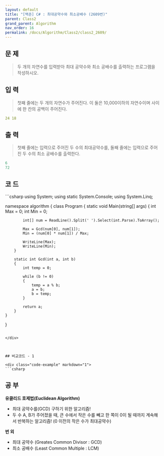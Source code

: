 ```yaml
---
layout: default
title: "[백준] C# : 최대공약수와 최소공배수 (2609번)"
parent: Class2
grand_parent: Algorithm
nav_order: 16
permalink: /docs/Algorithm/Class2/class2_2609/
---
```


## 문 제

> 두 개의 자연수를 입력받아 최대 공약수와 최소 공배수를 출력하는 프로그램을 작성하시오.



## 입 력

> 첫째 줄에는 두 개의 자연수가 주어진다. 이 둘은 10,000이하의 자연수이며 사이에 한 칸의 공백이 주어진다.



```yaml
24 18
```

## 출 력

> 첫째 줄에는 입력으로 주어진 두 수의 최대공약수를, 둘째 줄에는 입력으로 주어진 두 수의 최소 공배수를 출력한다.


```yaml
6
72
```

## 코 드

<div class="code-example" markdown="1">
```csharp
using System;
using static System.Console;
using System.Linq;

namespace algorithm
{
    class Program
    {
        static void Main(string[] args)
        {
            int Max = 0;
            int Min = 0;

            int[] num = ReadLine().Split(' ').Select(int.Parse).ToArray();

            Max = Gcd(num[0], num[1]);
            Min = (num[0] * num[1]) / Max;

            WriteLine(Max);
            WriteLine(Min);
        }

        static int Gcd(int a, int b)
        {
            int temp = 0;

            while (b != 0)
            {
                temp = a % b;
                a = b;
                b = temp;
            }

            return a;
        }
    }
}

```

</div>



## 비교코드 - 1

<div class="code-example" markdown="1">
```csharp
```

</div>


## 공 부

**유클리드 호제법(Euclidean Algorithm)**

- 최대 공약수를(GCD) 구하기 위한 알고리즘!
- 두 수 A, B가 주어졌을 때, 큰 수에서 작은 수를 빼고 한 쪽이 0이 될 때까지 계속해서 반복하는 알고리즘! (0 이전의 작은 수가 최대공약수)

**번 외**
- 최대 공약수 (Greates Common Divisor : GCD)
- 최소 공배수 (Least Common Multiple : LCM)



